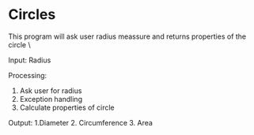 # Circles
This program will ask user radius meassure and returns properties of the circle \

Input: Radius

Processing: 
1. Ask user for radius
2. Exception handling
3. Calculate properties of circle

Output:
1.Diameter
2. Circumference
3. Area
